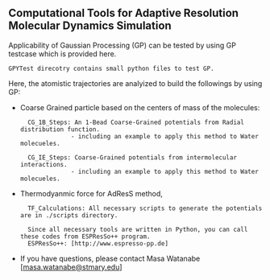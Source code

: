 ## Computational Tools for Adaptive Resolution Molecular Dynamics Simulation 

Applicability of Gaussian Processing (GP) can be tested by using GP testcase which is provided here.

	GPYTest direcotry contains small python files to test GP.

Here, the atomistic trajectories are analyized to build the followings by using GP:

- Coarse Grained particle based on the centers of mass of the molecules:

		CG_1B_Steps: An 1-Bead Coarse-Grained potentials from Radial distribution function.
					- including an example to apply this method to Water molecueles.

		CG_IE_Steps: Coarse-Grained potentials from intermolecular interactions.
					- including an example to apply this method to Water molecueles.
					
- Thermodyanmic force for AdResS method, 
		
		TF_Calculations: All necessary scripts to generate the potentials are in ./scripts directory.
		
		Since all necessary tools are written in Python, you can call these codes from ESPResSo++ program.
		ESPResSo++: [http://www.espresso-pp.de]

- If you have questions, please contact Masa Watanabe [masa.watanabe@stmary.edu]
